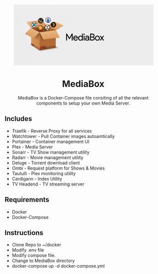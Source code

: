 <p align="center">
  <img src="./MediaBox.png" width="450" />
</p>
<h1 align="center">
  MediaBox
</h1>

<p align="center">
  MediaBox is a Docker-Compose file consiting of all the relevant components to setup your own Media Server.
</p>

## Includes
* Traefik - Reverse Proxy for all services
* Watchtower - Pull Container images autoamtically 
* Portainer - Container management UI
* Plex - Media Server
* Sonarr - TV Show management utility
* Radarr - Movie management utility
* Deluge - Torrent download client
* Ombi - Request platform for Shows & Movies
* Tautulli - Plex monitoring utility
* Cardigann - Index Utility
* TV Headend - TV streaming server

## Requirements
* Docker
* Docker-Compose

## Instructions 
* Clone Repo to ~/docker
* Modify .env file
* Modify compose file.
* Change to MediaBox directory
* docker-compose up -d docker-compose.yml
